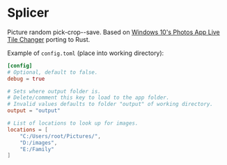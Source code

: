 # Splicer

Picture random pick-crop--save. Based on [Windows 10's Photos App Live Tile Changer](https://github.com/deadManAlive/tileupdater) porting to Rust.

Example of `config.toml` (place into working directory):
```toml
[config]
# Optional, default to false.
debug = true

# Sets where output folder is.
# Delete/comment this key to load to the app folder.
# Invalid values defaults to folder "output" of working directory.
output = "output"

# List of locations to look up for images.
locations = [
    "C:/Users/root/Pictures/",
    "D:/images",
    "E:/Family"
]
```
